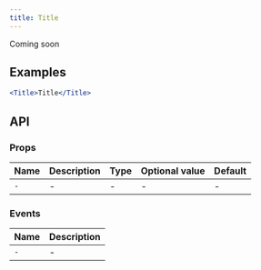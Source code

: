 ```yaml
---
title: Title
---
```

Coming soon

## Examples

```jsx
<Title>Title</Title>
```

## API

### Props
Name | Description | Type | Optional value | Default
--- | --- | --- | --- | ---
`-` | - | - | - | -

### Events
Name | Description
--- | ---
`-` | -
